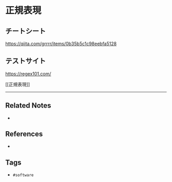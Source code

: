 # 正規表現
## チートシート
https://qiita.com/grrrr/items/0b35b5c1c98eebfa5128

## テストサイト
https://regex101.com/

[[正規表現]]

---
## Related Notes
- 

## References
- 

## Tags
- `#software` 